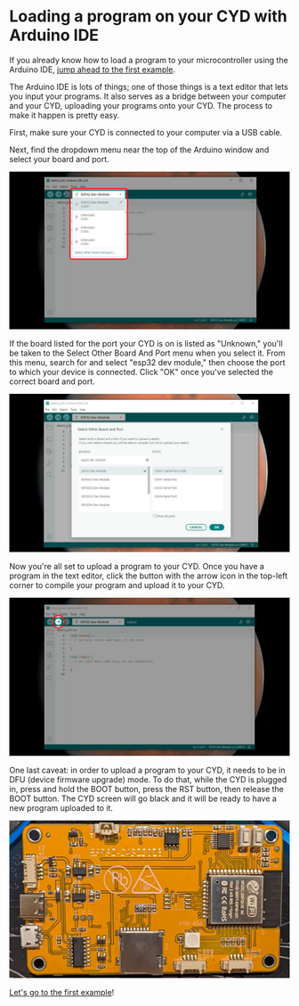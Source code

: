 # Loading a program on your CYD with Arduino IDE

If you already know how to load a program to your microcontroller using the Arduino IDE, [jump ahead to the first example](01-hello-world/README.md).

The Arduino IDE is lots of things; one of those things is a text editor that lets you input your programs. It also serves as a bridge between your computer and your CYD, uploading your programs onto your CYD. The process to make it happen is pretty easy.

First, make sure your CYD is connected to your computer via a USB cable.

Next, find the dropdown menu near the top of the Arduino window and select your board and port. 

<img src="assets/arduino-select-board-and-port.jpg" alt="Arduino IDE dropdown menu to select board to which to write">

If the board listed for the port your CYD is on is listed as "Unknown," you'll be taken to the Select Other Board And Port menu when you select it. From this menu, search for and select "esp32 dev module," then choose the port to which your device is connected. Click "OK" once you've selected the correct board and port.

<img src="assets/arduino-select-other-board-and-port-menu.jpg" alt="Arduino IDE Select Other Board and Port menu">

Now you're all set to upload a program to your CYD. Once you have a program in the text editor, click the button with the arrow icon in the top-left corner to compile your program and upload it to your CYD.

<img src="assets/arduino-upload-program-button.jpg" alt="Arduino IDE upload program button">

One last caveat: in order to upload a program to your CYD, it needs to be in DFU (device firmware upgrade) mode. To do that, while the CYD is plugged in, press and hold the BOOT button, press the RST button, then release the BOOT button. The CYD screen will go black and it will be ready to have a new program uploaded to it.

<img src="assets/cyd-boot-sequence.gif" alt="button sequence to put CYD into DFU mode">

[Let's go to the first example](01-hello-world/BB_SPI_LED/01/README.md)!